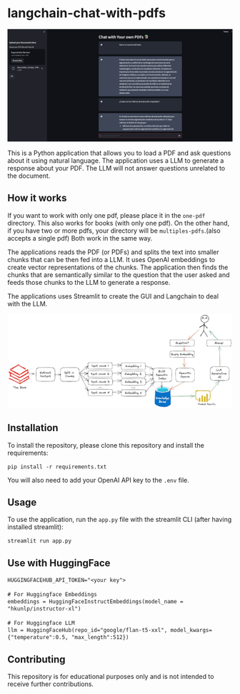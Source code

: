 # langchain-chat-with-pdfs

![Workflow](docs/captura_pantalla.png)

This is a Python application that allows you to load a PDF and ask questions about it using natural language. The application uses a LLM to generate a response about your PDF. The LLM will not answer questions unrelated to the document.

## How it works

If you want to work with only one pdf, please place it in the `one-pdf` directory. This also works for books (with only one pdf). On the other hand, if you have two or more pdfs, your directory will be `multiples-pdfs`.(also accepts a single pdf) Both work in the same way. 

The applications reads the PDF (or PDFs) and splits the text into smaller chunks that can be then fed into a LLM. It uses OpenAI embeddings to create vector representations of the chunks. The application then finds the chunks that are semantically similar to the question that the user asked and feeds those chunks to the LLM to generate a response.

The applications uses Streamlit to create the GUI and Langchain to deal with the LLM.

![Workflow](docs/workflow.jpg)

## Installation

To install the repository, please clone this repository and install the requirements:

```
pip install -r requirements.txt
```

You will also need to add your OpenAI API key to the `.env` file.

## Usage

To use the application, run the `app.py` file with the streamlit CLI (after having installed streamlit): 

```
streamlit run app.py
```

## Use with HuggingFace
```
HUGGINGFACEHUB_API_TOKEN="<your key">

# For Huggingface Embeddings
embeddings = HuggingFaceInstructEmbeddings(model_name = "hkunlp/instructor-xl")

# For Huggingface LLM
llm = HuggingFaceHub(repo_id="google/flan-t5-xxl", model_kwargs={"temperature":0.5, "max_length":512})

```


## Contributing

This repository is for educational purposes only and is not intended to receive further contributions. 

